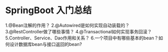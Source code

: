 # SpringBoot 入门总结
1.@Bean注解的作用？
2.@Autowired是如何实现自动装载的？
3.@RestController做了哪些事情？
4.@Transactional如何实现事务回滚？
5.Controller、Service、Dao作用和关系？
6.一个项目中有哪些基本的bean？如何设计数据库bean与接口返回的bean?